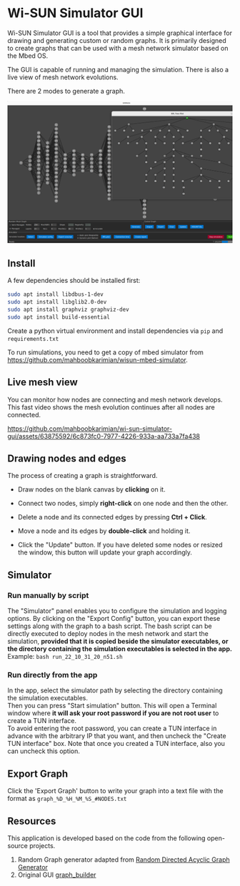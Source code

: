 # Wi-SUN Simulator GUI

Wi-SUN Simulator GUI is a tool that provides a simple graphical interface for drawing and generating custom or random graphs. It is primarily designed to create graphs that can be used with a mesh network simulator based on the Mbed OS.

The GUI is capable of running and managing the simulation. There is also a live view of mesh network evolutions.

There are 2 modes to generate a graph. 

<img src="screenshot.png" alt="sim" width="800"/>

## Install

A few dependencies should be installed first:
```bash
sudo apt install libdbus-1-dev
sudo apt install libglib2.0-dev
sudo apt install graphviz graphviz-dev
sudo apt install build-essential
```
Create a python virtual environment and install dependencies via `pip` and `requirements.txt`

To run simulations, you need to get a copy of mbed simulator from https://github.com/mahboobkarimian/wisun-mbed-simulator.

## Live mesh view

You can monitor how nodes are connecting and mesh network develops. This fast video shows the mesh evolution continues after all nodes are connected.

https://github.com/mahboobkarimian/wi-sun-simulator-gui/assets/63875592/6c873fc0-7977-4226-933a-aa733a7fa438


## Drawing nodes and edges

The process of creating a graph is straightforward.

* Draw nodes on the blank canvas by **clicking** on it.

* Connect two nodes, simply **right-click** on one node and then the other.

* Delete a node and its connected edges by pressing **Ctrl + Click**.

* Move a node and its edges by **double-click** and holding it.

* Click the "Update" button. If you have deleted some nodes or resized the window, this button will update your graph accordingly.

## Simulator

### Run manually by script

The "Simulator" panel enables you to configure the simulation and logging options. By clicking on the "Export Config" button, you can export these settings along with the graph to a bash script. The bash script can be directly executed to deploy nodes in the mesh network and start the simulation, **provided that it is copied beside the simulator executables, or the directory containing the simulation executables is selected in the app.**<br>
Example: `bash run_22_10_31_20_n51.sh`

### Run directly from the app

In the app, select the simulator path by selecting the directory containing the simulation executables.<br>
Then you can press "Start simulation" button. This will open a Terminal window where **it will ask your root password if you are not root user** to create a TUN interface.<br>
To avoid entering the root password, you can create a TUN interface in advance with the arbitrary IP that you want, and then uncheck the "Create TUN interface" box. Note that once you created a TUN interface, also you can uncheck this option.

## Export Graph

Click the 'Export Graph' button to write your graph into a text file with the format as `graph_%D_%H_%M_%S_#NODES.txt`

## Resources

This application is developed based on the code from the following open-source projects.

1. Random Graph generator adapted from [Random Directed Acyclic Graph Generator](https://github.com/Livioni/DAG_Generator)
2. Original GUI [graph_builder](https://github.com/ariel-weiss/graph_builder)
